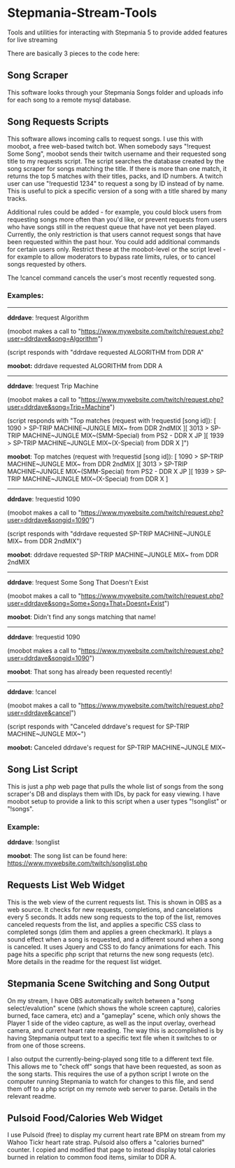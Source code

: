 # Stepmania-Stream-Tools
Tools and utilities for interacting with Stepmania 5 to provide added features for live streaming

There are basically 3 pieces to the code here:

## Song Scraper
This software looks through your Stepmania Songs folder and uploads info for each song to a remote mysql database.

## Song Requests Scripts
This software allows incoming calls to request songs. I use this with moobot, a free web-based twitch bot. When somebody says "!request Some Song", moobot sends their twitch username and their requested song title to my requests script. The script searches the database created by the song scraper for songs matching the title. If there is more than one match, it returns the top 5 matches with their titles, packs, and ID numbers. A twitch user can use "!requestid 1234" to request a song by ID instead of by name. This is useful to pick a specific version of a song with a title shared by many tracks.

Additional rules could be added - for example, you could block users from requesting songs more often than you'd like, or prevent requests from users who have songs still in the request queue that have not yet been played. Currently, the only restriction is that users cannot request songs that have been requested within the past hour. You could add additional commands for certain users only. Restrict these at the moobot-level or the script level - for example to allow moderators to bypass rate limits, rules, or to cancel songs requested by others.

The !cancel command cancels the user's most recently requested song.

### Examples:

---

**ddrdave**: !request Algorithm

(moobot makes a call to "https://www.mywebsite.com/twitch/request.php?user=ddrdave&song=Algorithm")

(script responds with "ddrdave requested ALGORITHM from DDR A"

**moobot:** ddrdave requested ALGORITHM from DDR A

---

**ddrdave**: !request Trip Machine

(moobot makes a call to "https://www.mywebsite.com/twitch/request.php?user=ddrdave&song=Trip+Machine")

(script responds with "Top matches (request with !requestid \[song id\]): \[ 1090 > SP-TRIP MACHINE\~JUNGLE MIX\~ from DDR 2ndMIX \]\[ 3013 > SP-TRIP MACHINE\~JUNGLE MIX\~(SMM-Special) from PS2 - DDR X JP \]\[ 1939 > SP-TRIP MACHINE\~JUNGLE MIX\~(X-Special) from DDR X \]")

**moobot**: Top matches (request with !requestid \[song id\]): \[ 1090 > SP-TRIP MACHINE\~JUNGLE MIX\~ from DDR 2ndMIX \]\[ 3013 > SP-TRIP MACHINE\~JUNGLE MIX\~(SMM-Special) from PS2 - DDR X JP \]\[ 1939 > SP-TRIP MACHINE\~JUNGLE MIX\~(X-Special) from DDR X \]

---

**ddrdave**: !requestid 1090

(moobot makes a call to "https://www.mywebsite.com/twitch/request.php?user=ddrdave&songid=1090")

(script responds with "ddrdave requested SP-TRIP MACHINE\~JUNGLE MIX\~ from DDR 2ndMIX")

**moobot**: ddrdave requested SP-TRIP MACHINE~JUNGLE MIX~ from DDR 2ndMIX

---

**ddrdave**: !request Some Song That Doesn't Exist

(moobot makes a call to "https://www.mywebsite.com/twitch/request.php?user=ddrdave&song=Some+Song+That+Doesnt+Exist")

**moobot**: Didn't find any songs matching that name!

---

**ddrdave**: !requestid 1090

(moobot makes a call to "https://www.mywebsite.com/twitch/request.php?user=ddrdave&songid=1090")

**moobot**: That song has already been requested recently!

---

**ddrdave**: !cancel

(moobot makes a call to "https://www.mywebsite.com/twitch/request.php?user=ddrdave&cancel")

(script responds with "Canceled ddrdave's request for SP-TRIP MACHINE\~JUNGLE MIX\~")

**moobot:** Canceled ddrdave's request for SP-TRIP MACHINE\~JUNGLE MIX\~

## Song List Script
This is just a php web page that pulls the whole list of songs from the song scraper's DB and displays them with IDs, by pack for easy viewing. I have moobot setup to provide a link to this script when a user types "!songlist" or "!songs".

### Example:

**ddrdave**: !songlist

**moobot**: The song list can be found here: https://www.mywebsite.com/twitch/songlist.php

## Requests List Web Widget
This is the web view of the current requests list. This is shown in OBS as a web source. It checks for new requests, completions, and cancelations every 5 seconds. It adds new song requests to the top of the list, removes canceled requests from the list, and applies a specific CSS class to completed songs (dim them and applies a green checkmark). It plays a sound effect when a song is requested, and a different sound when a song is canceled. It uses Jquery and CSS to do fancy animations for each. This page hits a specific php script that returns the new song requests (etc). More details in the readme for the request list widget.

## Stepmania Scene Switching and Song Output
On my stream, I have OBS automatically switch between a "song select/evalution" scene (which shows the whole screen capture), calories burned, face camera, etc) and a "gameplay" scene, which only shows the Player 1 side of the video capture, as well as the input overlay, overhead camera, and current heart rate reading. The way this is accomplished is by having Stepmania output text to a specific text file when it switches to or from one of those screens.

I also output the currently-being-played song title to a different text file. This allows me to "check off" songs that have been requested, as soon as the song starts. This requires the use of a python script I wrote on the computer running Stepmania to watch for changes to this file, and send them off to a php script on my remote web server to parse. Details in the relevant readme.

## Pulsoid Food/Calories Web Widget
I use Pulsoid (free) to display my current heart rate BPM on stream from my Wahoo Tickr heart rate strap. Pulsoid also offers a "calories burned" counter. I copied and modified that page to instead display total calories burned in relation to common food items, similar to DDR A.
